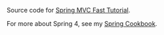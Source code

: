 Source code for [Spring MVC Fast Tutorial](http://jeromejaglale.com/doc/spring4_tutorial).

For more about Spring 4, see my [Spring Cookbook](http://www.amazon.com/Spring-Cookbook-Jerome-Jaglale/dp/1783985801).
